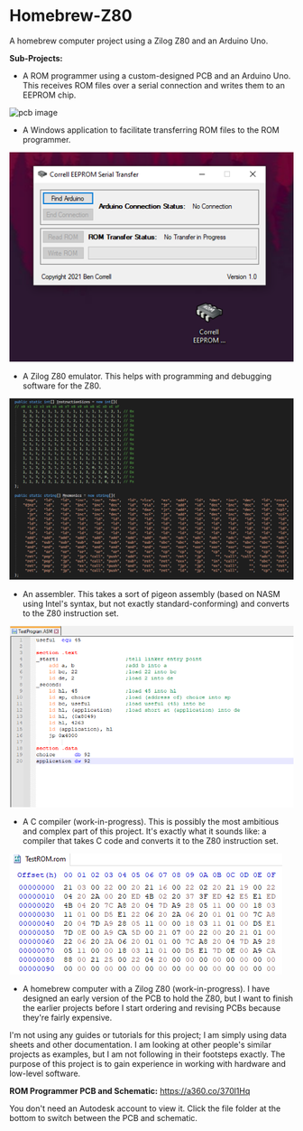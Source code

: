 # Homebrew-Z80
A homebrew computer project using a Zilog Z80 and an Arduino Uno.

<b>Sub-Projects:</b>

- A ROM programmer using a custom-designed PCB and an Arduino Uno. This receives ROM files over a serial connection and writes them to an EEPROM chip.

![pcb image](/Photos/PCB.png)

- A Windows application to facilitate transferring ROM files to the ROM programmer.

![transfer image](/Photos/Transfer.png)

- A Zilog Z80 emulator. This helps with programming and debugging software for the Z80.

![emu image](/Photos/Code.png)

- An assembler. This takes a sort of pigeon assembly (based on NASM using Intel's syntax, but not exactly standard-conforming) and converts to the Z80 instruction set.

![assembly image](/Photos/Assembly.png)

- A C compiler (work-in-progress). This is possibly the most ambitious and complex part of this project. It's exactly what it sounds like: a compiler that takes C code and converts it to the Z80 instruction set.

![c image](/Photos/C_Assembly.png)

- A homebrew computer with a Zilog Z80 (work-in-progress). I have designed an early version of the PCB to hold the Z80, but I want to finish the earlier projects before I start ordering and revising PCBs because they're fairly expensive.

I'm not using any guides or tutorials for this project; I am simply using data sheets and other documentation. I am looking at other people's similar projects as examples, but I am not following in their footsteps exactly. The purpose of this project is to gain experience in working with hardware and low-level software.

<b>ROM Programmer PCB and Schematic:</b> https://a360.co/370l1Hq

You don't need an Autodesk account to view it. Click the file folder at the bottom to switch between the PCB and schematic.
